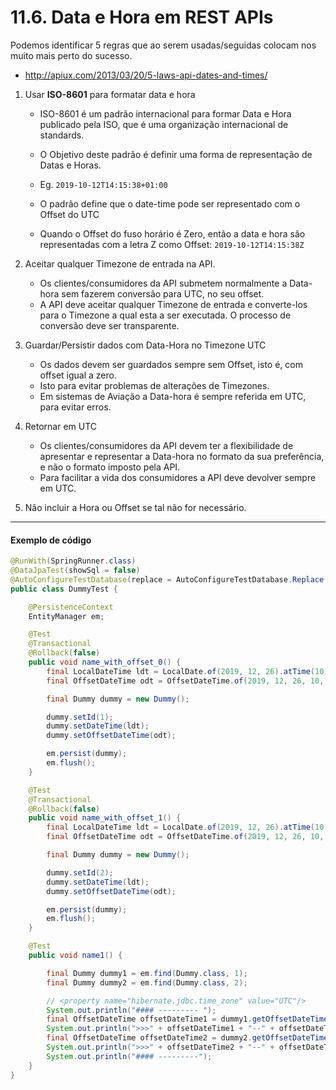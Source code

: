 # 11.6. Data e Hora em REST APIs 
 
Podemos identificar 5 regras que ao serem usadas/seguidas colocam nos muito mais perto do sucesso. 

- http://apiux.com/2013/03/20/5-laws-api-dates-and-times/

 
1. Usar **ISO-8601** para formatar data e hora 
 
    - ISO-8601 é um padrão internacional para formar Data e Hora publicado pela ISO, que é uma organização internacional de standards. 
    - O Objetivo deste padrão é definir uma forma de representação de Datas e Horas. 

    - Eg. `2019-10-12T14:15:38+01:00` 
 
    - O padrão define que o date-time pode ser representado com o Offset do UTC 
    - Quando o Offset do fuso horário é Zero, então a data e hora são representadas com a letra Z como Offset: `2019-10-12T14:15:38Z`  
 
2. Aceitar qualquer Timezone de entrada na API. 
 
    - Os clientes/consumidores da API submetem normalmente a Data-hora sem fazerem conversão para UTC, no seu offset. 
    - A API deve aceitar qualquer Timezone de entrada e converte-los para o Timezone a qual esta a ser executada. O processo de conversão deve ser transparente. 
 
3. Guardar/Persistir dados com Data-Hora no Timezone UTC 
 
    - Os dados devem ser guardados sempre sem Offset, isto é, com offset igual a zero. 
    - Isto para evitar problemas de alterações de Timezones. 
    - Em sistemas de Aviação a Data-hora é sempre referida em UTC, para evitar erros. 
 
4. Retornar em UTC 
  
    - Os clientes/consumidores da API devem ter a flexibilidade de apresentar e representar a Data-hora no formato da sua preferência, e não o formato imposto pela API. 
    - Para facilitar a vida dos consumidores a API deve devolver sempre em UTC. 
 
5. Não incluir a Hora ou Offset se tal não for necessário. 


---

#### Exemplo de código

```java
@RunWith(SpringRunner.class)
@DataJpaTest(showSql = false)
@AutoConfigureTestDatabase(replace = AutoConfigureTestDatabase.Replace.NONE)
public class DummyTest {

    @PersistenceContext
    EntityManager em;

    @Test
    @Transactional
    @Rollback(false)
    public void name_with_offset_0() {
        final LocalDateTime ldt = LocalDate.of(2019, 12, 26).atTime(10, 30);
        final OffsetDateTime odt = OffsetDateTime.of(2019, 12, 26, 10, 30, 45, 123_456_789, ZoneOffset.ofHours(0));

        final Dummy dummy = new Dummy();

        dummy.setId(1);
        dummy.setDateTime(ldt);
        dummy.setOffsetDateTime(odt);

        em.persist(dummy);
        em.flush();
    }

    @Test
    @Transactional
    @Rollback(false)
    public void name_with_offset_1() {
        final LocalDateTime ldt = LocalDate.of(2019, 12, 26).atTime(10, 30);
        final OffsetDateTime odt = OffsetDateTime.of(2019, 12, 26, 10, 30, 45, 123_456_789, ZoneOffset.ofHours(1));

        final Dummy dummy = new Dummy();

        dummy.setId(2);
        dummy.setDateTime(ldt);
        dummy.setOffsetDateTime(odt);

        em.persist(dummy);
        em.flush();
    }

    @Test
    public void name1() {

        final Dummy dummy1 = em.find(Dummy.class, 1);
        final Dummy dummy2 = em.find(Dummy.class, 2);

        // <property name="hibernate.jdbc.time_zone" value="UTC"/>
        System.out.println("#### --------- ");
        final OffsetDateTime offsetDateTime1 = dummy1.getOffsetDateTime();
        System.out.println(">>>" + offsetDateTime1 + "--" + offsetDateTime1.getOffset() + " -- " + offsetDateTime1.getNano());
        final OffsetDateTime offsetDateTime2 = dummy2.getOffsetDateTime();
        System.out.println(">>>" + offsetDateTime2 + "--" + offsetDateTime2.getOffset()+ " -- " + offsetDateTime2.getNano());
        System.out.println("#### ---------");
    }
}

```